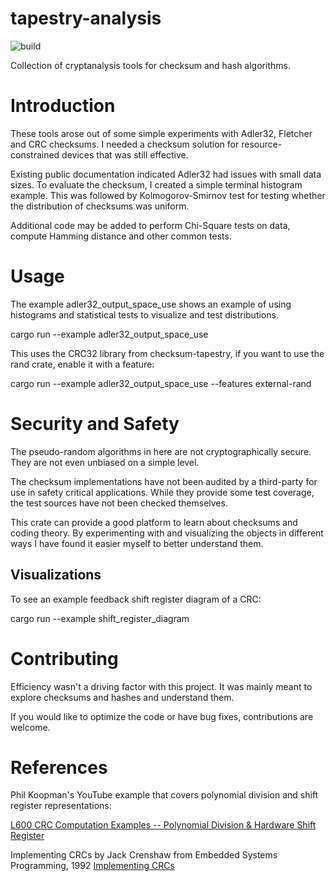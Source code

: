 # tapestry-analysis
![build](https://github.com/jgerrish/tapestry-analysis/actions/workflows/rust.yml/badge.svg)

Collection of cryptanalysis tools for checksum and hash algorithms.

# Introduction

These tools arose out of some simple experiments with Adler32,
Fletcher and CRC checksums.  I needed a checksum solution for
resource-constrained devices that was still effective.

Existing public documentation indicated Adler32 had issues with small
data sizes.  To evaluate the checksum, I created a simple terminal
histogram example.  This was followed by Kolmogorov-Smirnov test for
testing whether the distribution of checksums was uniform.

Additional code may be added to perform Chi-Square tests on data,
compute Hamming distance and other common tests.

# Usage

The example adler32_output_space_use shows an example of using
histograms and statistical tests to visualize and test distributions.

cargo run --example adler32_output_space_use


This uses the CRC32 library from checksum-tapestry, if you want to use
the rand crate, enable it with a feature:

cargo run --example adler32_output_space_use --features external-rand

# Security and Safety

The pseudo-random algorithms in here are not cryptographically secure.
They are not even unbiased on a simple level.

The checksum implementations have not been audited by a third-party
for use in safety critical applications.  While they provide some test
coverage, the test sources have not been checked themselves.

This crate can provide a good platform to learn about checksums and
coding theory.  By experimenting with and visualizing the objects in
different ways I have found it easier myself to better understand
them.


## Visualizations

To see an example feedback shift register diagram of a CRC:

cargo run --example shift_register_diagram


# Contributing

Efficiency wasn't a driving factor with this project.  It was mainly
meant to explore checksums and hashes and understand them.

If you would like to optimize the code or have bug fixes,
contributions are welcome.


# References

Phil Koopman's YouTube example that covers polynomial division and
shift register representations:

[L600 CRC Computation Examples -- Polynomial Division & Hardware Shift Register](https://www.youtube.com/watch?v=1t3DacyL5HA)

Implementing CRCs by Jack Crenshaw from Embedded Systems Programming, 1992
[Implementing CRCs](https://www.scribd.com/document/617993743/JCrenshaw-ImplementingCRCs)
